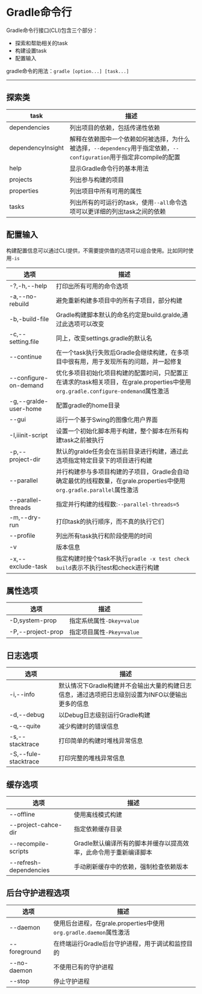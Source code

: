 # Gradle命令行

Gradle命令行接口(CLI)包含三个部分：

- 探索和帮助相关的task
- 构建设置task
- 配置输入

gradle命令的用法：`gradle [option...] [task...]`

---
##  探索类

task|描述
------|------
dependencies |列出项目的依赖，包括传递性依赖
dependencyInsight|解释在依赖图中一个依赖如何被选择，为什么被选择，`--dependency`用于指定依赖，`--configuration`用于指定非compile的配置
help|显示Gradle命令行的基本用法
projects|列出参与构建的项目
properties|列出项目中所有可用的属性
tasks|列出所有的可运行的task，使用`--all`命令选项可以更详细的列出task之间的依赖

## 配置输入

构建配置信息可以通过CLI提供，不需要提供值的选项可以组合使用。比如同时使用`-is`

选项|描述
------|------
-?,-h,--help|打印出所有可用的命令选项
-a,--no-rebuild|避免重新构建多项目中的所有子项目，部分构建
-b,-build-file|Gradle构建脚本默认的命名约定是build.gralde,通过此选项可以改变
-c,--setting.file|同上，改变settings.gradle的默认名
--continue|在一个task执行失败后Gradle会继续构建，在多项目中很有用，用于发现所有的问题，并一起修复
--configure-on-demand|优化多项目初始化项目构建的配置时间，只配置正在请求的task相关项目，在grale.properties中使用`org.gradle.configure-ondemand`属性激活
-g,--gralde-user-home|配置gradle的home目录
--gui|运行一个基于Swing的图像化用户界面
-I,iiinit-script|设置一个初始化脚本用于构建，整个脚本在所有构建task之前被执行
-p,--project-dir|默认的gralde任务会在当前目录进行构建，通过此选项指定特定目录下的项目进行构建
--parallel|并行构建参与多项目构建的子项目，Gradle会自动确定最优的线程数量，在grale.properties中使用`org.gradle.parallel`属性激活
--parallel-threads|指定并行构建的线程数:`--parallel-threads=5`
-m,--dry-run|打印task的执行顺序，而不真的执行它们
--profile|列出所有task执行和阶段使用的时间
-v|版本信息
-x,--exclude-task|指定构建时按个task不执行`gradle -x test check build`表示不执行test和check进行构建

## 属性选项

选项|描述
------|------
-D,system-prop|指定系统属性`-Dkey=value`
-P,--project-prop|指定项目属性`-Pkey=value`

## 日志选项

选项|描述
------|------
-i,--info|默认情况下Gradle构建并不会输出大量的构建日志信息，通过选项把日志级别设置为INFO以便输出更多的信息
-d,--debug|以Debug日志级别运行Gradle构建
-q,--quite|减少构建时的错误信息
-s,--stacktrace|打印简单的构建时堆栈异常信息
-S,--fule-stacktrace|打印完整的堆栈异常信息

## 缓存选项

选项|描述
------|------
--offline|使用离线模式构建
--project-cahce-dir|指定依赖缓存目录
--recompile-scripts|Gradle默认编译所有的脚本并缓存以提高效率，此命令用于重新编译脚本
--refresh-dependencies|手动刷新缓存中的依赖，强制检查依赖版本

## 后台守护进程选项

选项|描述
------|------
--daemon|使用后台进程，在grale.properties中使用`org.gradle.daemon`属性激活
--foreground|在终端运行Gradle后台守护进程，用于调试和监控目的
--no-daemon|不使用已有的守护进程
--stop|停止守护进程